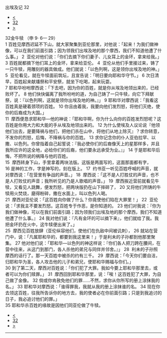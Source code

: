 ﻿





 出埃及记 32




* [<](bible/EXO31.md)
* [32](bible/EXO.md)
* [>](bible/EXO33.md)



 
32金牛犊 （申
9·
6—
29）  
1 百姓见摩西迟延不下山，就大家聚集到亚伦那里，对他说：「起来！为我们做神像，可以在我们前面引路；因为领我们出埃及地的那个摩西，我们不知道他遭了什么事。」 
2  亚伦对他们说：「你们去摘下你们妻子、儿女耳上的金环，拿来给我。」 
3 百姓就都摘下他们耳上的金环，拿来给亚伦。 
4  亚伦从他们手里接过来，铸了一只牛犊，用雕刻的器具做成。他们就说：「以色列啊，这是领你出埃及地的神。」 
5  亚伦看见，就在牛犊面前筑坛，且宣告说：「明日要向耶和华守节。」 
6 次日清早，百姓起来献燔祭和平安祭，就坐下吃喝，起来玩耍。  
7 耶和华吩咐摩西说：「下去吧，因为你的百姓，就是你从埃及地领出来的，已经败坏了。 
8 他们快快偏离了我所吩咐的道，为自己铸了一只牛犊，向它下拜献祭，说：『以色列啊，这就是领你出埃及地的神。』」 
9 耶和华对摩西说：「我看这百姓真是硬着颈项的百姓。 
10 你且由着我，我要向他们发烈怒，将他们灭绝，使你的后裔成为大国。」  
11  摩西便恳求耶和华—他的神说：「耶和华啊，你为什么向你的百姓发烈怒呢？这百姓是你用大力和大能的手从埃及地领出来的。 
12 为什么使埃及人议论说『他领他们出去，是要降祸与他们，把他们杀在山中，将他们从地上除灭』？求你转意，不发你的烈怒，后悔，不降祸与你的百姓。 
13 求你记念你的仆人亚伯拉罕、以撒、以色列。你曾指着自己起誓说：『我必使你们的后裔像天上的星那样多，并且我所应许的这全地，必给你们的后裔，他们要永远承受为业。』」 
14 于是耶和华后悔，不把所说的祸降与他的百姓。  
15  摩西转身下山，手里拿着两块法版。这版是两面写的，这面那面都有字， 
16 是神的工作，字是神写的，刻在版上。 
17  约书亚一听见百姓呼喊的声音，就对摩西说：「在营里有争战的声音。」 
18  摩西说：「这不是人打胜仗的声音，也不是人打败仗的声音；我所听见的乃是人歌唱的声音。」 
19  摩西挨近营前就看见牛犊，又看见人跳舞，便发烈怒，把两块版扔在山下摔碎了， 
20 又将他们所铸的牛犊用火焚烧，磨得粉碎，撒在水面上，叫以色列人喝。  
21  摩西对亚伦说：「这百姓向你做了什么？你竟使他们陷在大罪里！」 
22  亚伦说：「求我主不要发烈怒。这百姓专于作恶，是你知道的。 
23 他们对我说：『你为我们做神像，可以在我们前面引路；因为领我们出埃及地的那个摩西，我们不知道他遭了什么事。』 
24 我对他们说：『凡有金环的可以摘下来』，他们就给了我。我把金环扔在火中，这牛犊便出来了。」  
25  摩西见百姓放肆（亚伦纵容他们，使他们在仇敌中间被讥刺）， 
26 就站在营门中，说：「凡属耶和华的，都要到我这里来！」于是利未的子孙都到他那里聚集。 
27 他对他们说：「耶和华—以色列的神这样说：『你们各人把刀跨在腰间，在营中往来，从这门到那门，各人杀他的弟兄与同伴并邻舍。』」 
28  利未的子孙照摩西的话行了。那一天百姓中被杀的约有三千。 
29  摩西说：「今天你们要自洁，归耶和华为圣，各人攻击他的儿子和弟兄，使耶和华赐福与你们。」  
30 到了第二天，摩西对百姓说：「你们犯了大罪。我如今要上耶和华那里去，或者可以为你们赎罪。」 
31  摩西回到耶和华那里，说：「唉！这百姓犯了大罪，为自己做了金像。 
32 倘或你肯赦免他们的罪......不然，求你从你所写的册上涂抹我的名。」 
33 耶和华对摩西说：「谁得罪我，我就从我的册上涂抹谁的名。 
34 现在你去领这百姓，往我所告诉你的地方去，我的使者必在你前面引路；只是到我追讨的日子，我必追讨他们的罪。」  
35 耶和华杀百姓的缘故是因他们同亚伦做了牛犊。 
* [<](bible/EXO31.md)
* [32](bible/EXO.md)
* [>](bible/EXO33.md)





---









